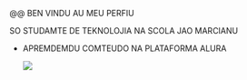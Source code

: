 @@ BEN VINDU AU MEU PERFIU

SO STUDAMTE DE TEKNOLOJIA NA SCOLA JAO MARCIANU

- APREMDEMDU COMTEUDO NA PLATAFORMA ALURA

  ![](https://media1.tenor.com/m/R8F5W4Bu2t8AAAAd/yungmoney3a.gif)
